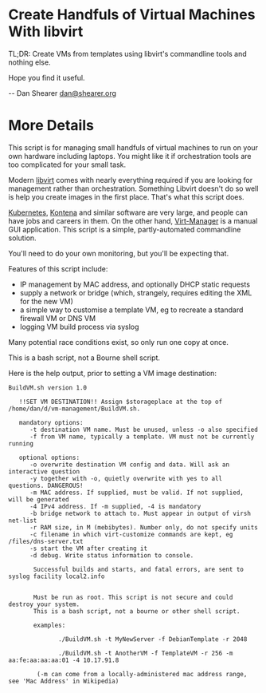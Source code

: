 # Create Handfuls of Virtual Machines With libvirt

TL;DR: Create VMs from templates using libvirt's commandline tools and nothing else.

Hope you find it useful.

--
Dan Shearer
dan@shearer.org

# More Details

This script is for managing small handfuls of virtual machines to
run on your own hardware including laptops. You might like it if 
orchestration tools are too complicated for your small task.

Modern [libvirt](https://gitlab.com/libvirt) comes with nearly everything
required if you are looking for management rather than orchestration. Something
Libvirt doesn't do so well is help you create images in the first place. That's
what this script does.

[Kubernetes](https://kubernetes.io), [Kontena](https://www.kontena.io/) and
similar software are very large, and people can have jobs and careers in them.
On the other hand,
[Virt-Manager](https://virt-manager.org/) is a manual GUI application. This
script is a simple, partly-automated commandline solution.

You'll need to do your own monitoring, but you'll be expecting that.

Features of this script include:

* IP management by MAC address, and optionally DHCP static requests
* supply a network or bridge (which, strangely, requires editing the XML for the new VM)
* a simple way to customise a template VM, eg to recreate a standard firewall VM or DNS VM
* logging VM build process via syslog

Many potential race conditions exist, so only run one copy at once.

This is a bash script, not a Bourne shell script.

Here is the help output, prior to setting a VM image destination:

````
BuildVM.sh version 1.0
 
   !!SET VM DESTINATION!! Assign $storageplace at the top of /home/dan/d/vm-management/BuildVM.sh.
 
   mandatory options:
      -t destination VM name. Must be unused, unless -o also specified
      -f from VM name, typically a template. VM must not be currently running
 
   optional options:
      -o overwrite destination VM config and data. Will ask an interactive question
      -y together with -o, quietly overwrite with yes to all questions. DANGEROUS!
      -m MAC address. If supplied, must be valid. If not supplied, will be generated
      -4 IPv4 address. If -m supplied, -4 is mandatory
      -b bridge network to attach to. Must appear in output of virsh net-list
      -r RAM size, in M (mebibytes). Number only, do not specify units
      -c filename in which virt-customize commands are kept, eg /files/dns-server.txt
      -s start the VM after creating it
      -d debug. Write status information to console.
 
       Successful builds and starts, and fatal errors, are sent to syslog facility local2.info
 
 
       Must be run as root. This script is not secure and could destroy your system.
       This is a bash script, not a bourne or other shell script.
 
       examples: 
 
              ./BuildVM.sh -t MyNewServer -f DebianTemplate -r 2048
 
              ./BuildVM.sh -t AnotherVM -f TemplateVM -r 256 -m aa:fe:aa:aa:aa:01 -4 10.17.91.8
 
        (-m can come from a locally-administered mac address range, see 'Mac Address' in Wikipedia)
 
````

